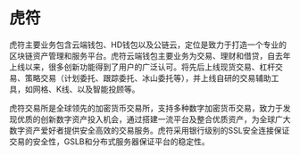 # 虎符

虎符主要业务包含云端钱包、HD钱包以及公链云，定位是致力于打造一个专业的区块链资产管理和服务平台。虎符云端钱包主要业务为交易、理财和借贷，自去年上线以来，很多创新功能得到了用户的广泛认可。将先后上线现货交易、杠杆交易、策略交易（计划委托、跟踪委托、冰山委托等），并上线自研的交易辅助工具，如网格、K线、以及智能投顾等。

虎符交易所是全球领先的加密货币交易所，支持多种数字加密货币交易，致力于发现优质的创新数字资产投入机会，通过搭建一流平台及整合优质资产，为全球广大数字资产爱好者提供安全高效的交易服务。虎符采用银行级别的SSL安全连接保证交易的安全性，GSLB和分布式服务器保证平台的稳定性。
